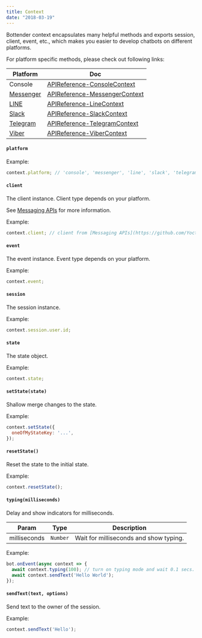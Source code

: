 ```yaml
---
title: Context
date: "2018-03-19"
---
```


Bottender context encapsulates many helpful methods and exports session, client, event, etc., which makes you easier to develop chatbots on different platforms.

For platform specific methods, please check out following links:

| Platform                                | Doc                                                                                          |
| --------------------------------------- | -------------------------------------------------------------------------------------------- |
| Console                                 | [APIReference-ConsoleContext](https://bottender.js.org/docs/APIReference-ConsoleContext)     |
| [Messenger](https://www.messenger.com/) | [APIReference-MessengerContext](https://bottender.js.org/docs/APIReference-MessengerContext) |
| [LINE](https://line.me/)                | [APIReference-LineContext](https://bottender.js.org/docs/APIReference-LineContext)           |
| [Slack](https://slack.com/)             | [APIReference-SlackContext](https://bottender.js.org/docs/APIReference-SlackContext)         |
| [Telegram](https://telegram.org/)       | [APIReference-TelegramContext](https://bottender.js.org/docs/APIReference-TelegramContext)   |
| [Viber](https://www.viber.com/)         | [APIReference-ViberContext](https://bottender.js.org/docs/APIReference-ViberContext)         |

#### `platform`

Example:

```js
context.platform; // 'console', 'messenger', 'line', 'slack', 'telegram', 'viber'...
```

#### `client`

The client instance. Client type depends on your platform.

See [Messaging APIs](https://github.com/Yoctol/messaging-apis) for more information.

Example:

```js
context.client; // client from [Messaging APIs](https://github.com/Yoctol/messaging-apis)
```

#### `event`

The event instance. Event type depends on your platform.

Example:

```js
context.event;
```

#### `session`

The session instance.

Example:

```js
context.session.user.id;
```

#### `state`

The state object.

Example:

```js
context.state;
```

#### `setState(state)`

Shallow merge changes to the state.

Example:

```js
context.setState({
  oneOfMyStateKey: '...',
});
```

#### `resetState()`

Reset the state to the initial state.

Example:

```js
context.resetState();
```

#### `typing(milliseconds)`

Delay and show indicators for milliseconds.

| Param        | Type     | Description                            |
| ------------ | -------- | -------------------------------------- |
| milliseconds | `Number` | Wait for milliseconds and show typing. |

Example:

```js
bot.onEvent(async context => {
  await context.typing(100); // turn on typing mode and wait 0.1 secs.
  await context.sendText('Hello World');
});
```

#### `sendText(text, options)`

Send text to the owner of the session.

Example:

```js
context.sendText('Hello');
```
